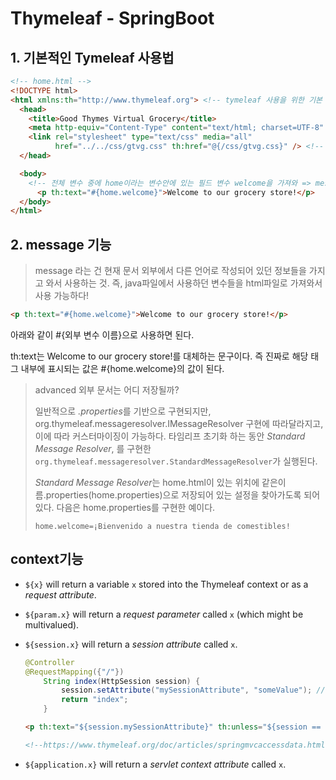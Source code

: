 # Thymeleaf - SpringBoot

## 1. 기본적인 Tymeleaf 사용법

```html
<!-- home.html --> 
<!DOCTYPE html>
<html xmlns:th="http://www.thymeleaf.org"> <!-- tymeleaf 사용을 위한 기본 설정 -->
  <head>
    <title>Good Thymes Virtual Grocery</title>
    <meta http-equiv="Content-Type" content="text/html; charset=UTF-8" />
    <link rel="stylesheet" type="text/css" media="all" 
          href="../../css/gtvg.css" th:href="@{/css/gtvg.css}" /> <!-- 상대적인 경로로 css 파일 지정 뒤에 설명 ㄱㄱ-->
  </head>

  <body>
  	<!-- 전체 변수 중에 home이라는 변수안에 있는 필드 변수 welcome을 가져와 => message 변수 -->
      <p th:text="#{home.welcome}">Welcome to our grocery store!</p>
  </body>
</html>
```


## 2. message 기능

> message 라는 건 현재 문서 외부에서 다른 언어로 작성되어 있던 정보들을 가지고 와서 사용하는 것. 즉, java파일에서 사용하던 변수들을 html파일로 가져와서 사용 가능하다! 

```html
<p th:text="#{home.welcome}">Welcome to our grocery store!</p>
```

아래와 같이  #{외부 변수 이름}으로 사용하면 된다. 

th:text는 Welcome to our grocery store!를 대체하는 문구이다. 즉 진짜로 해당 태그 내부에 표시되는 값은 #{home.welcome}의 값이 된다.

> advanced 외부 문서는 어디 저장될까?
>
> 일반적으로 *.properties*를 기반으로 구현되지만, org.thymeleaf.messageresolver.IMessageResolver 구현에 따라달라지고, 이에 따라 커스터마이징이 가능하다. 타임리프 초기화 하는 동안 *Standard Message Resolver*, 를 구현한 `org.thymeleaf.messageresolver.StandardMessageResolver`가 실행된다.
>
> *Standard Message Resolver*는 home.html이 있는 위치에 같은이름.properties(home.properties)으로 저장되어 있는 설정을 찾아가도록 되어 있다. 다음은 home.properties를 구현한 예이다.
>
> ```properties
> home.welcome=¡Bienvenido a nuestra tienda de comestibles!
> ```

## context기능 

- `${x}` will return a variable `x` stored into the Thymeleaf context or as a *request attribute*.

- `${param.x}` will return a *request parameter* called `x` (which might be multivalued).

- `${session.x}` will return a *session attribute* called `x`.

  ```java
  @Controller  
  @RequestMapping({"/"})
      String index(HttpSession session) {
          session.setAttribute("mySessionAttribute", "someValue"); //session정보에 다음 정보 저장 
          return "index";
      }
  ```

  ```html
  <p th:text="${session.mySessionAttribute}" th:unless="${session == null}">[...]</p> <!-- session.으로 session 내부 정보 저장 -->
  
  <!--https://www.thymeleaf.org/doc/articles/springmvcaccessdata.html-->
  ```

  

- `${application.x}` will return a *servlet context attribute* called `x`.